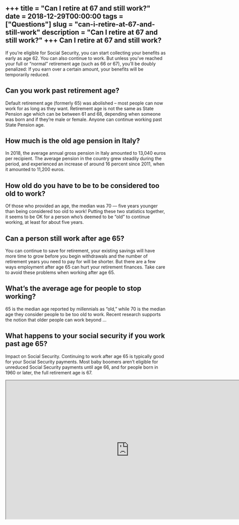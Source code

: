 +++
title = "Can I retire at 67 and still work?"
date = 2018-12-29T00:00:00
tags = ["Questions"]
slug = "can-i-retire-at-67-and-still-work"
description = "Can I retire at 67 and still work?"
+++
Can I retire at 67 and still work?
----------------------------------

If you’re eligible for Social Security, you can start collecting your benefits as early as age 62. You can also continue to work. But unless you’ve reached your full or “normal” retirement age (such as 66 or 67), you’ll be doubly penalized: If you earn over a certain amount, your benefits will be temporarily reduced.

Can you work past retirement age?
---------------------------------

Default retirement age (formerly 65) was abolished – most people can now work for as long as they want. Retirement age is not the same as State Pension age which can be between 61 and 68, depending when someone was born and if they’re male or female. Anyone can continue working past State Pension age.

How much is the old age pension in Italy?
-----------------------------------------

In 2018, the average annual gross pension in Italy amounted to 13,040 euros per recipient. The average pension in the country grew steadily during the period, and experienced an increase of around 16 percent since 2011, when it amounted to 11,200 euros.

How old do you have to be to be considered too old to work?
-----------------------------------------------------------

Of those who provided an age, the median was 70 — five years younger than being considered too old to work! Putting these two statistics together, it seems to be OK for a person who’s deemed to be “old” to continue working, at least for about five years.

Can a person still work after age 65?
-------------------------------------

You can continue to save for retirement, your existing savings will have more time to grow before you begin withdrawals and the number of retirement years you need to pay for will be shorter. But there are a few ways employment after age 65 can hurt your retirement finances. Take care to avoid these problems when working after age 65.

What’s the average age for people to stop working?
--------------------------------------------------

65 is the median age reported by millennials as “old,” while 70 is the median age they consider people to be too old to work. Recent research supports the notion that older people can work beyond …

What happens to your social security if you work past age 65?
-------------------------------------------------------------

Impact on Social Security. Continuing to work after age 65 is typically good for your Social Security payments. Most baby boomers aren’t eligible for unreduced Social Security payments until age 66, and for people born in 1960 or later, the full retirement age is 67.

<iframe allow="accelerometer; autoplay; clipboard-write; encrypted-media; gyroscope; picture-in-picture" allowfullscreen="" class="__youtube_prefs__  epyt-is-override  no-lazyload" data-no-lazy="1" data-origheight="433" data-origwidth="770" data-skipgform_ajax_framebjll="" height="433" id="_ytid_82343" loading="lazy" src="https://www.youtube.com/embed/Hc00FCtwHZc?enablejsapi=1&autoplay=0&cc_load_policy=0&cc_lang_pref=&iv_load_policy=1&loop=0&modestbranding=0&rel=1&fs=1&playsinline=0&autohide=2&theme=dark&color=red&controls=1&" title="YouTube player" width="770"></iframe>